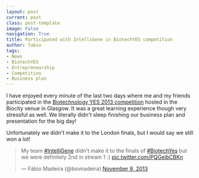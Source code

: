 ```yaml
---
layout: post
current: post
class: post-template
image: False
navigation: True
title: Participated with IntelliGene in BiotechYES competition
author: fabio
tags:
- News
- BiotechYES
- Entrepreneurship 
- Competition
- Business plan
---
```


I have enjoyed every minute of the last two days where me and my friends participated in the [Biotechnology YES 2013 competition](http://www.biotechnologyyes.co.uk/biotechnologyyes/index.aspx) hosted in the Biocity venue in Glasgow. It was a great learning experience though very stressful as well. We literally didn't sleep finishing our business plan and presentation for the big day!
  
Unfortunately we didn't make it to the London finals, but I would say we still won a lot!

<blockquote class="twitter-tweet tw-align-center" lang="en"><p lang="en" dir="ltr">My team <a href="https://twitter.com/hashtag/IntelliGene?src=hash">#IntelliGene</a> didn&#39;t make it to the finals of <a href="https://twitter.com/hashtag/BiotechYes?src=hash">#BiotechYes</a>&#10; but we were definitely 2nd in stream 1 :) <a href="http://t.co/PQGeibCBKn">pic.twitter.com/PQGeibCBKn</a></p>&mdash; Fábio Madeira (@biomadeira) <a href="https://twitter.com/biomadeira/status/398873168934211584">November 8, 2013</a></blockquote>
<script async src="//platform.twitter.com/widgets.js" charset="utf-8"></script>


